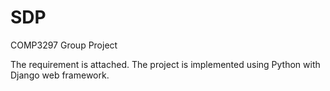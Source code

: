# SDP
COMP3297 Group Project

The requirement is attached.
The project is implemented using Python with Django web framework.
